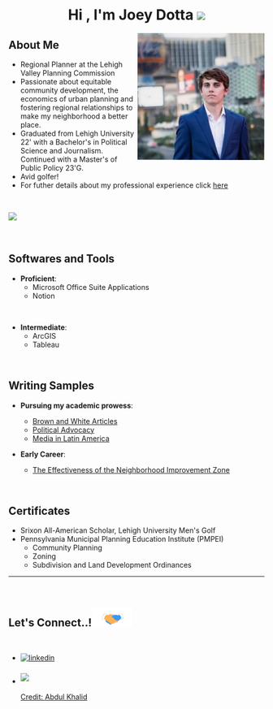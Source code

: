 <h1 align="center"><b>Hi , I'm Joey Dotta </b><img src="https://media.giphy.com/media/hvRJCLFzcasrR4ia7z/giphy.gif" width="35"></h1>
<!--  -->
<p align="center">

<img src="https://github.com/JosephDotta/JosephDotta/blob/main/ProHeadshot.jpeg" width="250" align=right>

## About Me

- Regional Planner at the Lehigh Valley Planning Commission
- Passionate about equitable community development, the economics of urban planning and fostering regional relationships to make my neighborhood a better place. 
- Graduated from Lehigh University 22' with a Bachelor's in Political Science and Journalism. Continued with a Master's of Public Policy 23'G.
- Avid golfer!
- For futher details about my professional experience click [here](https://docs.google.com/document/d/1zZ1_323fl-P2rZaln3ESVvGmRLeyc48-Di8QYhL7yDo/edit?usp=sharing)

<br>

<img src="https://user-images.githubusercontent.com/73097560/115834477-dbab4500-a447-11eb-908a-139a6edaec5c.gif"><br>

<br>

## Softwares and Tools</b>

- **Proficient**:
    - Microsoft Office Suite Applications
    - Notion
<br>

- **Intermediate**:
    - ArcGIS
    - Tableau
<br>

## Writing Samples</b>

- **Pursuing my academic prowess**:
    - [Brown and White Articles](https://thebrownandwhite.com/?s=Joey+Dotta)
    - [Political Advocacy](https://www.ubilabnetwork.org/blog/ubi-in-america)
    - [Media in Latin America](https://docs.google.com/document/d/e/2PACX-1vQtOy69MWrJxg_v2ihJyRORon3kzaqB02us2HkU5Y93eOjjmclzGnchz1E4ZpEWin1vAZK5rSDxiEXu/pub)

- **Early Career**:
    - [The Effectiveness of the Neighborhood Improvement Zone](https://allentownniz.com/2024/05/15/the-effectiveness-of-the-neighborhood-improvement-zone/)
<br>

## Certificates
- Srixon All-American Scholar, Lehigh University Men's Golf
- Pennsylvania Municipal Planning Education Institute (PMPEI)
    - Community Planning
    - Zoning
    - Subdivision and Land Development Ordinances

-----

<br>

## <b> Let's Connect..!</b><img src="https://github.com/0xAbdulKhalid/0xAbdulKhalid/raw/main/assets/mdImages/handshake.gif" width ="80">
<br>
<div align='left'>

<ul>

<li>
<a href="https://www.linkedin.com/in/joseph-dotta/" target="_blank">
<img src="https://img.shields.io/badge/linkedin:  JoeyDotta-%2300acee.svg?color=405DE6&style=for-the-badge&logo=linkedin&logoColor=white" alt=linkedin style="margin-bottom: 5px;"/>
</a>
</li>

<br>

<li>
<a href="mailto:dottajoey@gmail.com" target="_blank">
<img src="https://img.shields.io/badge/gmail:  DottaJoey-%23EA4335.svg?style=for-the-badge&logo=gmail&logoColor=white" t=mail style="margin-bottom: 5px;" />

<br>

Credit: [Abdul Khalid](https://github.com/0xabdulkhalid)
